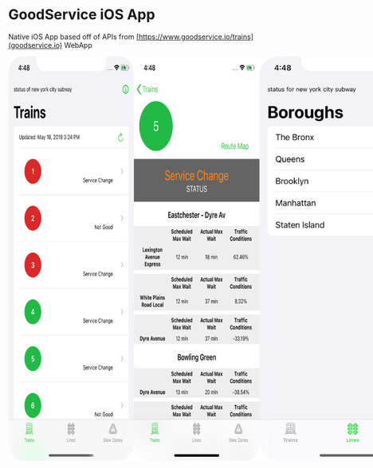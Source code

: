 #  GoodService iOS App

Native iOS App based off of APIs from [https://www.goodservice.io/trains](goodservice.io) WebApp

<div style="display: flex">
<img src=./images/good-service-iPhone-screen-train.png width=50%><img src=./images/good-service-iPhone-screen-train-route.png width=50%>
<img src=./images/good-service-iPhone-screen-lines.png width=375><img src=./images/good-service-iPhone-screen-slow-zones.png width=375>
</div>

